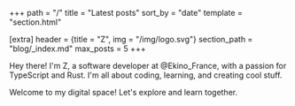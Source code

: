 +++
path = "/"
title = "Latest posts"
sort_by = "date"
template = "section.html"

[extra]
header = {title = "Z", img = "/img/logo.svg"}
section_path = "blog/_index.md"
max_posts = 5
+++

Hey there! I'm Z, a software developer at @Ekino_France, with a passion for TypeScript and Rust. I'm all about coding, learning, and creating cool stuff.

Welcome to my digital space! Let's explore and learn together.

